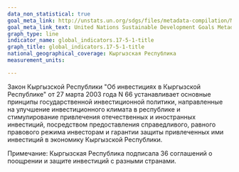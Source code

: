 ```yaml
---
data_non_statistical: true
goal_meta_link: http://unstats.un.org/sdgs/files/metadata-compilation/Metadata-Goal-17.pdf
goal_meta_link_text: United Nations Sustainable Development Goals Metadata (pdf 468kB)
graph_type: line
indicator_name: global_indicators.17-5-1-title
graph_title: global_indicators.17-5-1-title
national_geographical_coverage: Кыргызская Республика
measurement_units: 

---
```

Закон Кыргызской Республики "Об инвестициях в Кыргызской Республике" от 27 марта 2003 года N 66 устанавливает основные принципы государственной инвестиционной политики, направленные на улучшение инвестиционного климата в республике и стимулирование привлечения отечественных и иностранных инвестиций, посредством предоставления справедливого, равного правового режима инвесторам и гарантии защиты привлеченных ими инвестиций в экономику Кыргызской Республики.

Примечание: Кыргызская Республика подписала 36 соглашений о поощрении и защите инвестиций с разными странами.

